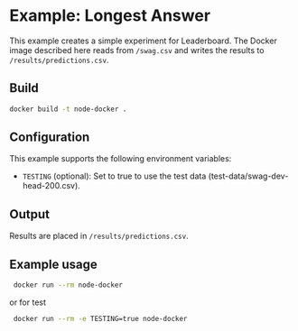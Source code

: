 # Example: Longest Answer

This example creates a simple experiment for Leaderboard.
The Docker image described here reads from
`/swag.csv` and writes the results to `/results/predictions.csv`.

## Build

```bash
docker build -t node-docker .
```

## Configuration

This example supports the following environment variables:

- `TESTING` (optional): Set to true to use the test data (test-data/swag-dev-head-200.csv).

## Output

Results are placed in `/results/predictions.csv`.

## Example usage

```bash
 docker run --rm node-docker
```
or for test
```bash
 docker run --rm -e TESTING=true node-docker
```
